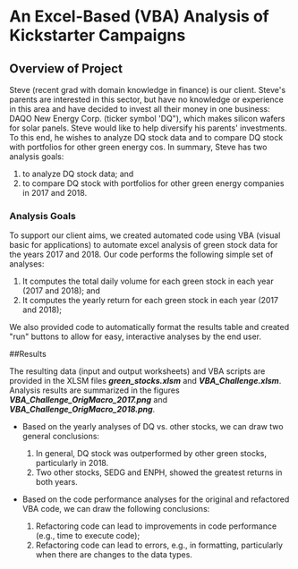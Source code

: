 # An Excel-Based (VBA) Analysis of Kickstarter Campaigns

## Overview of Project
Steve (recent grad with domain knowledge in finance) is our client. Steve's parents are interested in this sector, but have no knowledge or experience in this area and have decided to invest all their money in one business: DAQO New Energy Corp. (ticker symbol 'DQ"), which makes silicon wafers for solar panels. Steve would like to help diversify his parents' investments. To this end, he wishes to analyze DQ stock data and to compare DQ stock with portfolios for other green energy cos. In summary, Steve has two analysis goals: 
	<ol>
	<li> to analyze DQ stock data; and 
	<li> to compare DQ stock with portfolios for other green energy companies in 2017 and 2018.
	</ol>

### Analysis Goals
To support our client aims, we created automated code using VBA (visual basic for applications) to automate excel analysis of green stock data for the years 2017 and 2018. Our code performs the following simple set of analyses:
	<ol>
	<li> It computes the total daily volume for each green stock in each year (2017 and 2018); and
	<li> It computes the yearly return for each green stock in each year (2017 and 2018);
	</ol>

We also provided code to automatically format the results table and created "run" buttons to allow for easy, interactive analyses by the end user.
	
##Results

The resulting data (input and output worksheets) and VBA scripts are provided in the XLSM files ***green_stocks.xlsm*** and ***VBA_Challenge.xlsm***. 
Analysis results are summarized in the figures ***VBA_Challenge_OrigMacro_2017.png*** and ***VBA_Challenge_OrigMacro_2018.png***. 


- Based on the yearly analyses of DQ vs. other stocks, we can draw two general conclusions:
	<ol>
  	<li> In general, DQ stock was outperformed by other green stocks, particularly in 2018. 
  	<li> Two other stocks, SEDG and ENPH, showed the greatest returns in both years.
	</ol>


- Based on the code performance analyses for the original and refactored VBA code, we can draw the following conclusions:
	<ol>
  	<li> Refactoring code can lead to improvements in code performance (e.g., time to execute code);
  	<li> Refactoring code can lead to errors, e.g., in formatting, particularly when there are changes to the data types.
	</ol>
